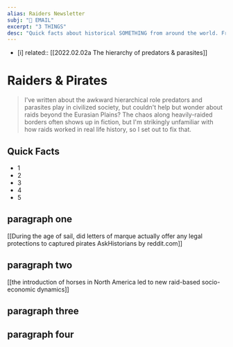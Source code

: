 ```yaml
---
alias: Raiders Newsletter
subj: "📗 EMAIL"
excerpt: "3 THINGS" 
desc: "Quick facts about historical SOMETHING from around the world. From SOMETHING to SOMETHING."
---
```


- [i] related:: [[2022.02.02a The hierarchy of predators & parasites]]

# Raiders & Pirates

> I've written about the awkward hierarchical role predators and parasites play in civilized society, but couldn't help but wonder about raids beyond the Eurasian Plains? The chaos along heavily-raided borders often shows up in fiction, but I'm strikingly unfamiliar with how raids worked in real life history, so I set out to fix that. 

## Quick Facts
 
* 1
* 2
* 3
* 4
* 5

## paragraph one 

[[During the age of sail, did letters of marque actually offer any legal protections to captured pirates  AskHistorians by reddit.com]]

## paragraph two

[[the introduction of horses in North America led to new raid-based socio-economic dynamics]]

## paragraph three


## paragraph four
